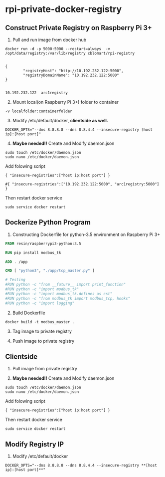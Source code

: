 # rpi-private-docker-registry

## Construct Private Registry on Raspberry Pi 3+

1. Pull and run image from docker hub

~~~Docker Pull
docker run -d -p 5000:5000 --restart=always  -v /opt/data/registry:/var/lib/registry cblomart/rpi-registry
~~~

~~~/opt/data/registry $ nano config.json

{ 
        "registryHost": "http://10.192.232.122:5000",
        "registryDomainName": "10.192.232.122:5000"
}


~~~

~~~/opt/hosts
10.192.232.122  arc1registry
~~~

2. Mount local(on Raspberry Pi 3+) folder to container

~~~Docker instruction
-v localfolder:containerfolder
~~~

3. Modify /etc/default/docker, **clientside as well.**

~~~Docker
DOCKER_OPTS="--dns 8.8.8.8 --dns 8.8.4.4 --insecure-registry [host ip]:[host port]"
~~~

4. **Maybe needed!!**
Create and Modify daemon.json

~~~script
sudo touch /etc/docker/daemon.json
sudo nano /etc/docker/daemon.json
~~~

Add folowing script

~~~script
{ "insecure-registries":["host ip:host port"] }

#{ "insecure-registries":["10.192.232.122:5000", "arc1registry:5000"] }

~~~

Then restart docker service

~~~script
sudo service docker restart

~~~


## Dockerize Python Program

1. Constructing Dockerfile for python-3.5 environment on Raspberry Pi 3+

~~~Dockerfile
FROM resin/raspberrypi3-python:3.5

RUN pip install modbus_tk

ADD . /app

CMD [ "python3", "./app/tcp_master.py" ]

# Testing
#RUN python -c "from __future__ import print_function"
#RUN python -c "import modbus_tk"
#RUN python -c "import modbus_tk.defines as cst"
#RUN python -c "from modbus_tk import modbus_tcp, hooks"
#RUN python -c "import logging"
~~~

2. Build Dockerfile

~~~CMD
docker build -t modbus_master .
~~~

3. Tag image to private registry

4. Push image to private registry

## Clientside
1. Pull image from private registry

2. **Maybe needed!!**
Create and Modify daemon.json

~~~script
sudo touch /etc/docker/daemon.json
sudo nano /etc/docker/daemon.json
~~~

Add folowing script

~~~script
{ "insecure-registries":["host ip:host port"] }
~~~

Then restart docker service

~~~script
sudo service docker restart

~~~

## Modify Registry IP
1. Modify /etc/default/docker

~~~Docker
DOCKER_OPTS="--dns 8.8.8.8 --dns 8.8.4.4 --insecure-registry **[host ip]:[host port]**"
~~~




